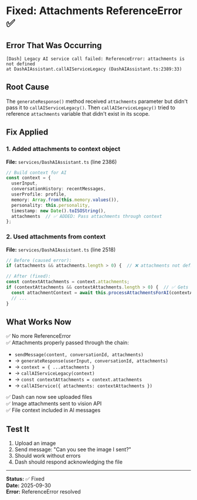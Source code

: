 # Fixed: Attachments ReferenceError ✅

## Error That Was Occurring
```
[Dash] Legacy AI service call failed: ReferenceError: attachments is not defined
at DashAIAssistant.callAIServiceLegacy (DashAIAssistant.ts:2389:33)
```

## Root Cause
The `generateResponse()` method received `attachments` parameter but didn't pass it to `callAIServiceLegacy()`. Then `callAIServiceLegacy()` tried to reference `attachments` variable that didn't exist in its scope.

## Fix Applied

### 1. Added attachments to context object
**File:** `services/DashAIAssistant.ts` (line 2386)

```typescript
// Build context for AI
const context = {
  userInput,
  conversationHistory: recentMessages,
  userProfile: profile,
  memory: Array.from(this.memory.values()),
  personality: this.personality,
  timestamp: new Date().toISOString(),
  attachments  // ✅ ADDED: Pass attachments through context
};
```

### 2. Used attachments from context
**File:** `services/DashAIAssistant.ts` (line 2518)

```typescript
// Before (caused error):
if (attachments && attachments.length > 0) {  // ❌ attachments not defined

// After (fixed):
const contextAttachments = context.attachments;
if (contextAttachments && contextAttachments.length > 0) {  // ✅ Gets from context
  const attachmentContext = await this.processAttachmentsForAI(contextAttachments);
  // ...
}
```

## What Works Now

✅ No more ReferenceError  
✅ Attachments properly passed through the chain:
  - `sendMessage(content, conversationId, attachments)`
  - → `generateResponse(userInput, conversationId, attachments)`  
  - → `context = { ...attachments }`
  - → `callAIServiceLegacy(context)`
  - → `const contextAttachments = context.attachments`
  - → `callAIService({ attachments: contextAttachments })`

✅ Dash can now see uploaded files  
✅ Image attachments sent to vision API  
✅ File context included in AI messages  

## Test It

1. Upload an image
2. Send message: "Can you see the image I sent?"
3. Should work without errors
4. Dash should respond acknowledging the file

---

**Status:** ✅ Fixed  
**Date:** 2025-09-30  
**Error:** ReferenceError resolved
